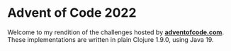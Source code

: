 # Advent of Code 2022

Welcome to my rendition of the challenges hosted by **[adventofcode.com]()**. These implementations are written in plain Clojure 1.9.0, using Java 19.
